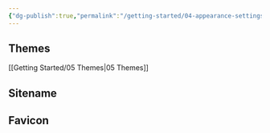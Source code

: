 ```yaml
---
{"dg-publish":true,"permalink":"/getting-started/04-appearance-settings/"}
---
```


## Themes
[[Getting Started/05 Themes\|05 Themes]]

## Sitename

## Favicon